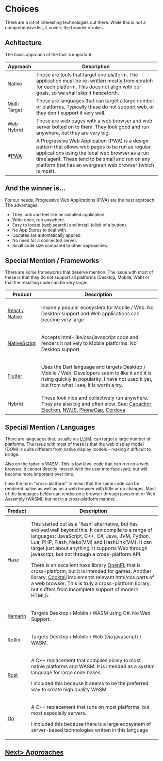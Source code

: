 # Choices
There are a lot of interesting technologies out there. While this is not a comprehensive list, it covers the broader strokes.

## Achitecture
The basic approach of the tool is important.

| Approach | Description |
| -------- | ----------- |
| Native | These are tools that target one platform. The application must be re-written mostly from scratch for each platform. This does not align with our goals, so we shall skip it henceforth. |
| Multi Target | These are languages that can target a large number of platforms. Typically these do not support web, or they don't support it very well. |
| Web Hybrid | These are web pages with a web browser and web server bolted on to them. They look good and run anywhere, but they are very big. |
| 💗[PWA](https://developer.mozilla.org/en-US/docs/Web/Progressive_web_apps) | A Progressive Web Application (PWA) is a design pattern that allows web pages to be run as regular applications using the local web browser as a run time agent. These tend to be small and run on any platform that has an evergreen web browser (which is most). |

## And the winner is...
For our needs, Progressive Web Applications (PWA) are the best approach. The advantages:

- They look and feel like an installed application.
- Write once, run anywhere.
- Easy to locate (web search) and install (click of a button).
- No App Stores to deal with.
- Updates are automatically applied.
- No need for a connected server.
- Small code size compared to other approaches.

## Special Mention / Frameworks
There are some frameworks that deserve mention. The issue with most of these is that they do not support all platforms (Desktop, Mobile, Web) or that the resulting code can be very large.

| Product | Description |
| ------- | ----------- |
| [React / Native](https://reactnative.dev/) | <p>Insanely popular ecosystem for Mobile / Web. No Desktop support and Web applications can become very large</p> |
| [NativeScript](https://nativescript.org/) | <p>Accepts html-like/css/javascript code and renders it natively to Mobile platforms. No Desktop support. </p> |
| [Flutter](https://flutter.dev/) | <p>Uses the Dart language and targets Desktop / Mobile / Web. Developers seem to like it and it is rising quickly in popularity. I have not used it yet, but from what I see, it is worth a try.</p>  |
| Hybrid | These look nice and collectively run anywhere. They are also big and often slow. See: [Capacitor](https://capacitorjs.com/), [Electron](https://www.electronjs.org/), [NWJS](https://nwjs.io/), [PhoneGap](https://phonegap.com/), [Cordova](https://cordova.apache.org/) |


## Special Mention / Languages
There are languages that, usually via [LLVM](https://llvm.org/), can target a large number of platforms. The issue with most of these is that the web display model (DOM) is quite different from native display models - making it difficult to bridge.

Also on the radar is WASM. This is low level code that can run on a web browser. It cannot directly interact with the user interface (yet), but will become more important over time.

I use the term "cross-platform" to mean that the same code can be rendered native as well as on a web browser with little or no changes. Most of the languages below can render on a browser through javascript or Web Assembly (WASM), but not in a cross-platform manner.

| Product | Description |
| ------- | ----------- |
| [Haxe](https://haxe.org/) | <p>This started out as a 'flash' alternative, but has evolved well beyond this. It can compile to a range of languages: JavaScript, C++, C#, Java, JVM, Python, Lua, PHP, Flash, Neko(VM) and HashLink(VM). It can target just about anything. It supports Web through javascript, but not through a cross-platform API.</p><p>There is an excellent haxe library [OpenFL](https://www.openfl.org/) that is cross-platform, but it is intended for games. Another library, [Cocktail](https://github.com/silexlabs/Cocktail) implements relevant html/css parts of a web browser. This is truly a cross-platform library, but suffers from incomplete support of modern HTML5.</p> |
| [Xamarin](https://github.com/xamarin) | <p>Targets Desktop / Mobile / WASM using C#. No Web Support.</p> |
| [Kotlin](https://kotlinlang.org/) | <p>Targets Desktop / Mobile / Web (via javascript) / WASM.</p> |
| [Rust](https://www.rust-lang.org/) | <p>A C++ replacement that compiles nicely to most native platforms and WASM. It is intended as a system language for large code bases.</p><p>I included this because it seems to be the preferred way to create high quality WASM</p>  |
| [Go](https://golang.org/) | <p>A C++ replacement that runs on most platforms, but most especially servers.<p>I included this because there is a large ecosystem of server-based technologies written in this language</p> |

## [Next> Approaches](./Approaches.md)